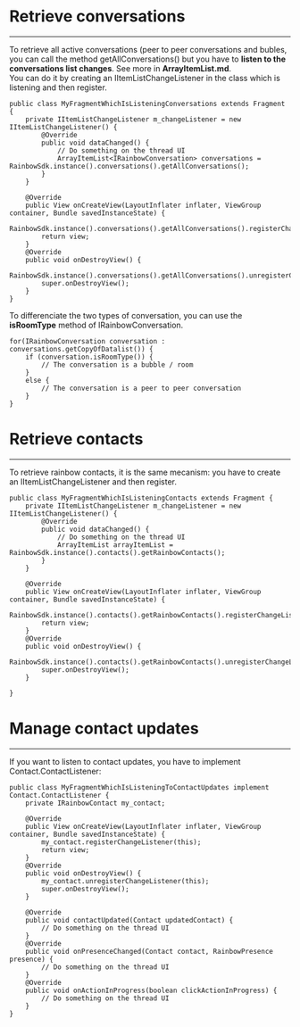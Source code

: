 Retrieve conversations
==
---------
To retrieve all active conversations (peer to peer conversations and bubles, you can call the method getAllConversations() but you have to **listen to the conversations list changes**. See more in **ArrayItemList.md**.  
You can do it by creating an IItemListChangeListener in the class which is listening and then register.

    public class MyFragmentWhichIsListeningConversations extends Fragment {
		private IItemListChangeListener m_changeListener = new IItemListChangeListener() {
			@Override
			public void dataChanged() {
				// Do something on the thread UI
				ArrayItemList<IRainbowConversation> conversations = RainbowSdk.instance().conversations().getAllConversations();
			}
		}

        @Override
        public View onCreateView(LayoutInflater inflater, ViewGroup container, Bundle savedInstanceState) {
            RainbowSdk.instance().conversations().getAllConversations().registerChangeListener(m_changeListener);
         	return view;
        }
        @Override
        public void onDestroyView() {
            RainbowSdk.instance().conversations().getAllConversations().unregisterChangeListener(m_changeListener);
            super.onDestroyView();
        }
    }

To differenciate the two types of conversation, you can use the **isRoomType** method of IRainbowConversation.

	for(IRainbowConversation conversation : conversations.getCopyOfDatalist()) {
		if (conversation.isRoomType()) {
			// The conversation is a bubble / room
		}
		else {
			// The conversation is a peer to peer conversation
		}
	}
    
Retrieve contacts
==
---------
To retrieve rainbow contacts, it is the same mecanism: you have to create an IItemListChangeListener and then register.

    public class MyFragmentWhichIsListeningContacts extends Fragment {
		private IItemListChangeListener m_changeListener = new IItemListChangeListener() {
			@Override
			public void dataChanged() {
				// Do something on the thread UI
				ArrayItemList arrayItemList = RainbowSdk.instance().contacts().getRainbowContacts();
			}
		}

        @Override
        public View onCreateView(LayoutInflater inflater, ViewGroup container, Bundle savedInstanceState) {
            RainbowSdk.instance().contacts().getRainbowContacts().registerChangeListener(this);
            return view;
        }
        @Override
        public void onDestroyView() {
            RainbowSdk.instance().contacts().getRainbowContacts().unregisterChangeListener(this);
            super.onDestroyView();
        }

    }

Manage contact updates
==
--------
If you want to listen to contact updates, you have to implement Contact.ContactListener:

	public class MyFragmentWhichIsListeningToContactUpdates implement Contact.ContactListener {
		private IRainbowContact my_contact;

		@Override
		public View onCreateView(LayoutInflater inflater, ViewGroup container, Bundle savedInstanceState) {
			my_contact.registerChangeListener(this);
			return view;
		}
		@Override
		public void onDestroyView() {
			my_contact.unregisterChangeListener(this);
			super.onDestroyView();
		}

		@Override
		public void contactUpdated(Contact updatedContact) {
			// Do something on the thread UI
		}
		@Override
		public void onPresenceChanged(Contact contact, RainbowPresence presence) {
			// Do something on the thread UI
		}
		@Override
		public void onActionInProgress(boolean clickActionInProgress) {
			// Do something on the thread UI
		}
	}